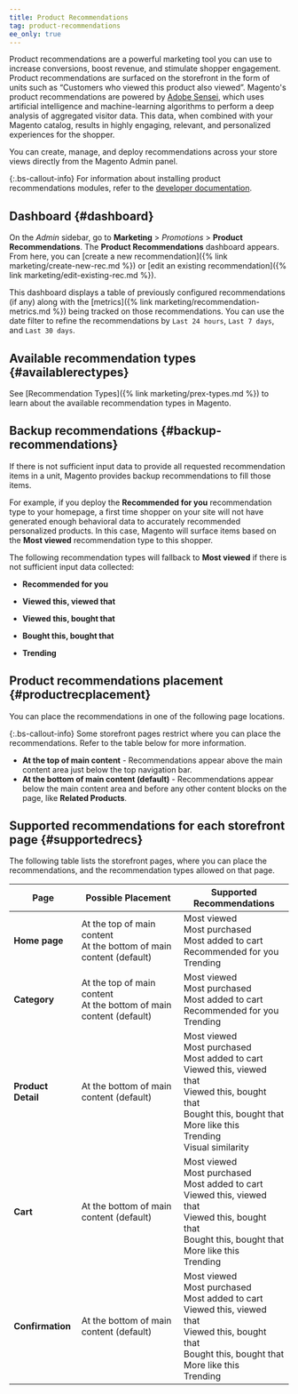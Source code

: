 ```yaml
---
title: Product Recommendations
tag: product-recommendations
ee_only: true
---
```


Product recommendations are a powerful marketing tool you can use to increase conversions, boost revenue, and stimulate shopper engagement. Product recommendations are surfaced on the storefront in the form of units such as “Customers who viewed this product also viewed”. Magento's product recommendations are powered by [Adobe Sensei](https://www.adobe.com/sensei.html), which uses artificial intelligence and machine-learning algorithms to perform a deep analysis of aggregated visitor data. This data, when combined with your Magento catalog, results in highly engaging, relevant, and personalized experiences for the shopper.

You can create, manage, and deploy recommendations across your store views directly from the Magento Admin panel.

{:.bs-callout-info}
For information about installing product recommendations modules, refer to the [developer documentation](https://devdocs.magento.com/recommendations/install-configure.html).

## Dashboard {#dashboard}

On the _Admin_ sidebar, go to **Marketing** > _Promotions_ > **Product Recommendations**. The **Product Recommendations** dashboard appears. From here, you can [create a new recommendation]({% link marketing/create-new-rec.md %}) or [edit an existing recommendation]({% link marketing/edit-existing-rec.md %}).

This dashboard displays a table of previously configured recommendations (if any) along with the [metrics]({% link marketing/recommendation-metrics.md %}) being tracked on those recommendations. You can use the date filter to refine the recommendations by `Last 24 hours`, `Last 7 days`, and `Last 30 days`.

## Available recommendation types {#availablerectypes}

See [Recommendation Types]({% link marketing/prex-types.md %}) to learn about the available recommendation types in Magento.

## Backup recommendations {#backup-recommendations}

If there is not sufficient input data to provide all requested recommendation items in a unit, Magento provides backup recommendations to fill those items.

For example, if you deploy the **Recommended for you** recommendation type to your homepage, a first time shopper on your site will not have generated enough behavioral data to accurately recommended personalized products. In this case, Magento will surface items based on the **Most viewed** recommendation type to this shopper.

The following recommendation types will fallback to **Most viewed** if there is not sufficient input data collected:

- **Recommended for you**

- **Viewed this, viewed that**

- **Viewed this, bought that**

- **Bought this, bought that**

- **Trending**

## Product recommendations placement {#productrecplacement}

You can place the recommendations in one of the following page locations.

{:.bs-callout-info}
Some storefront pages restrict where you can place the recommendations. Refer to the table below for more information.

- **At the top of main content** - Recommendations appear above the main content area just below the top navigation bar.
- **At the bottom of main content (default)** - Recommendations appear below the main content area and before any other content blocks on the page, like **Related Products**.

## Supported recommendations for each storefront page {#supportedrecs}

The following table lists the storefront pages, where you can place the recommendations, and the recommendation types allowed on that page.

|Page|Possible Placement|Supported Recommendations|
|---|---|---|
|**Home page**|At the top of main content<br>At the bottom of main content (default)|Most viewed<br>Most purchased<br>Most added to cart<br>Recommended for you<br>Trending|
|**Category**|At the top of main content<br>At the bottom of main content (default)|Most viewed<br>Most purchased<br>Most added to cart<br>Recommended for you<br>Trending|
|**Product Detail**|At the bottom of main content (default)|Most viewed<br>Most purchased<br>Most added to cart<br>Viewed this, viewed that<br>Viewed this, bought that<br>Bought this, bought that<br>More like this<br>Trending<br>Visual similarity|
|**Cart**|At the bottom of main content (default)|Most viewed<br>Most purchased<br>Most added to cart<br>Viewed this, viewed that<br>Viewed this, bought that<br>Bought this, bought that<br>More like this<br>Trending|
|**Confirmation**|At the bottom of main content (default)|Most viewed<br>Most purchased<br>Most added to cart<br>Viewed this, viewed that<br>Viewed this, bought that<br>Bought this, bought that<br>More like this<br>Trending|
